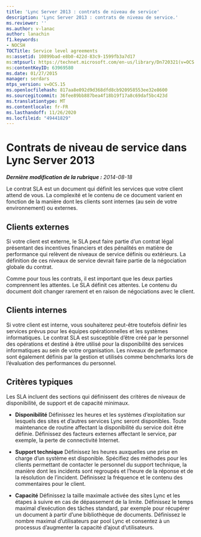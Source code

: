 ```yaml
---
title: 'Lync Server 2013 : contrats de niveau de service'
description: 'Lync Server 2013 : contrats de niveau de service.'
ms.reviewer: ''
ms.author: v-lanac
author: lanachin
f1.keywords:
- NOCSH
TOCTitle: Service level agreements
ms:assetid: 10899bad-e8b0-422d-83c9-1599fb3a7d17
ms:mtpsurl: https://technet.microsoft.com/en-us/library/Dn720321(v=OCS.15)
ms:contentKeyID: 63969580
ms.date: 01/27/2015
manager: serdars
mtps_version: v=OCS.15
ms.openlocfilehash: 817aa8e092d9d368dfd8cb920958553ee32e8600
ms.sourcegitcommit: 36fee89bb887bea4f18b19f17a8c69daf5bc423d
ms.translationtype: MT
ms.contentlocale: fr-FR
ms.lasthandoff: 11/26/2020
ms.locfileid: "49441829"
---
```

# <a name="service-level-agreements-in-lync-server-2013"></a>Contrats de niveau de service dans Lync Server 2013

<div data-xmlns="http://www.w3.org/1999/xhtml">

<div class="topic" data-xmlns="http://www.w3.org/1999/xhtml" data-msxsl="urn:schemas-microsoft-com:xslt" data-cs="https://msdn.microsoft.com/">

<div data-asp="https://msdn2.microsoft.com/asp">



</div>

<div id="mainSection">

<div id="mainBody">

<span> </span>

_**Dernière modification de la rubrique :** 2014-08-18_

Le contrat SLA est un document qui définit les services que votre client attend de vous. La complexité et le contenu de ce document varient en fonction de la manière dont les clients sont internes (au sein de votre environnement) ou externes.

<div>

## <a name="external-customers"></a>Clients externes

Si votre client est externe, le SLA peut faire partie d’un contrat légal présentant des incentives financiers et des pénalités en matière de performance qui relèvent de niveaux de service définis ou extérieurs. La définition de ces niveaux de service devrait faire partie de la négociation globale du contrat.

Comme pour tous les contrats, il est important que les deux parties comprennent les attentes. Le SLA définit ces attentes. Le contenu du document doit changer rarement et en raison de négociations avec le client.

</div>

<div>

## <a name="internal-customers"></a>Clients internes

Si votre client est interne, vous souhaiterez peut-être toutefois définir les services prévus pour les équipes opérationnelles et les systèmes informatiques. Le contrat SLA est susceptible d’être créé par le personnel des opérations et destiné à être utilisé pour la disponibilité des services informatiques au sein de votre organisation. Les niveaux de performance sont également définis par la gestion et utilisés comme benchmarks lors de l’évaluation des performances du personnel.

</div>

<div>

## <a name="typical-criteria"></a>Critères typiques

Les SLA incluent des sections qui définissent des critères de niveaux de disponibilité, de support et de capacité minimaux.

  - **Disponibilité**   Définissez les heures et les systèmes d’exploitation sur lesquels des sites et d’autres services Lync seront disponibles. Toute maintenance de routine affectant la disponibilité du service doit être définie. Définissez des facteurs externes affectant le service, par exemple, la perte de connectivité Internet.

  - **Support technique**   Définissez les heures auxquelles une prise en charge d’un système est disponible. Spécifiez des méthodes pour les clients permettant de contacter le personnel du support technique, la manière dont les incidents sont regroupés et l’heure de la réponse et de la résolution de l’incident. Définissez la fréquence et le contenu des commentaires pour le client.

  - **Capacité**   Définissez la taille maximale activée des sites Lync et les étapes à suivre en cas de dépassement de la limite. Définissez le temps maximal d’exécution des tâches standard, par exemple pour récupérer un document à partir d’une bibliothèque de documents. Définissez le nombre maximal d’utilisateurs par pool Lync et consentez à un processus d’augmenter la capacité d’ajout d’utilisateurs.

</div>

</div>

<span> </span>

</div>

</div>

</div>

